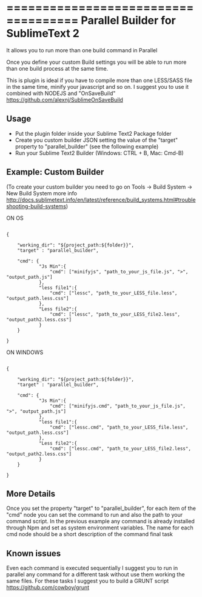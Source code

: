 ====================================
Parallel Builder for SublimeText 2
====================================

It allows you to run more than one build command in Parallel

Once you define your custom Build settings you will be able to run more than one build process at the same time.

This is plugin is ideal if you have to compile more than one LESS/SASS file in the same time, minify your javascript and so on.
I suggest you to use it combined with NODEJS and "OnSaveBuild" https://github.com/alexnj/SublimeOnSaveBuild


Usage
------------

- Put the plugin folder inside your Sublime Text2 Package folder
- Create you custom builder JSON setting the value of the "target" property to "parallel_builder" (see the following example)
- Run your Sublime Text2 Builder (Windows: CTRL + B, Mac: Cmd-B)


Example: Custom Builder
----------------------------------
(To create your custom builder you need to go on Tools -> Build System -> New Build System more info http://docs.sublimetext.info/en/latest/reference/build_systems.html#troubleshooting-build-systems)


ON OS

<pre><code>
{
    
    "working_dir": "${project_path:${folder}}",
    "target" : "parallel_builder",
    
    "cmd": {
            "Js Min":{
                "cmd": ["minifyjs", "path_to_your_js_file.js", ">", "output_path.js"]
            },
            "less file1":{
                "cmd": ["lessc", "path_to_your_LESS_file.less", "output_path.less.css"]   
            },
            "Less file2":{
                "cmd": ["lessc", "path_to_your_LESS_file2.less", "output_path2.less.css"]
            }
    }
    
}
</code></pre>

ON WINDOWS

<pre><code>
{
    
    "working_dir": "${project_path:${folder}}",
    "target" : "parallel_builder",
    
    "cmd": {
            "Js Min":{
                "cmd": ["minifyjs.cmd", "path_to_your_js_file.js", ">", "output_path.js"]
            },
            "less file1":{
                "cmd": ["lessc.cmd", "path_to_your_LESS_file.less", "output_path.less.css"]   
            },
            "Less file2":{
                "cmd": ["lessc.cmd", "path_to_your_LESS_file2.less", "output_path2.less.css"]
            }
    }
    
}
</code></pre>

More Details
------------
Once you set the property "target" to "parallel_builder", for each item of the "cmd" node you can set the command to run and also the path to your command script. In the previous example any command is already installed through Npm and set as system environment variables.
The name for each cmd node should be a short description of the command final task

Known issues
------------

Even each command is executed sequentially I suggest you to run in parallel any command for a different task without use them working the same files. For these tasks I suggest you to build a GRUNT script https://github.com/cowboy/grunt 
